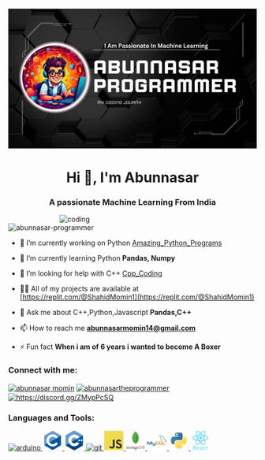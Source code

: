 ![logo](https://github.com/Abunnasarmomin/Abunnasarmomin/blob/main/Github%20Banner.png)

<h1 align="center">Hi 👋, I'm Abunnasar</h1>
<h3 align="center">A passionate Machine Learning From India</h3>

<img align="right" alt="coding" width="400" src="https://www.google.com/url?sa=i&url=https%3A%2F%2Fdribbble.com%2Fshots%2F15637256-coding%2Fattachments%2F7428659%3Fmode%3Dmedia&psig=AOvVaw2quh84rlUPcKH6jnc9kz9h&ust=1716227524757000&source=images&cd=vfe&opi=89978449&ved=0CBEQjRxqFwoTCNj3yvGjmoYDFQAAAAAdAAAAABAh">

<p align="left"> <img src="https://komarev.com/ghpvc/?username=abunnasar-programmer&label=Profile%20views&color=0e75b6&style=flat" alt="abunnasar-programmer" /> </p>

- 🔭 I’m currently working on Python [Amazing_Python_Programs](https://github.com/Abunnasarmomin/AMAZING_PYTHON_PROGRAMS.git)

- 🌱 I’m currently learning Python **Pandas, Numpy**

- 🤝 I’m looking for help with C++ [Cpp_Coding](https://github.com/Abunnasarmomin/Cpp_Coding.git)

- 👨‍💻 All of my projects are available at [https://replit.com/@ShahidMomin1](https://replit.com/@ShahidMomin1)

- 💬 Ask me about C++,Python,Javascript **Pandas,C++**

- 📫 How to reach me **abunnasarmomin14@gmail.com**

- ⚡ Fun fact **When i am of 6 years i wanted to become A Boxer**

<h3 align="left">Connect with me:</h3>
<p align="left">
</p>

<p align="left">
<a href="https://fb.com/abunnasar momin" target="blank"><img align="center" src="https://raw.githubusercontent.com/rahuldkjain/github-profile-readme-generator/master/src/images/icons/Social/facebook.svg" alt="abunnasar momin" height="30" width="40" /></a>
<a href="https://instagram.com/abunnasartheprogrammer" target="blank"><img align="center" src="https://raw.githubusercontent.com/rahuldkjain/github-profile-readme-generator/master/src/images/icons/Social/instagram.svg" alt="abunnasartheprogrammer" height="30" width="40" /></a>
<a href="https://discord.gg/https://discord.gg/ZMypPcSQ" target="blank"><img align="center" src="https://raw.githubusercontent.com/rahuldkjain/github-profile-readme-generator/master/src/images/icons/Social/discord.svg" alt="https://discord.gg/ZMypPcSQ" height="30" width="40" /></a>
</p>

<h3 align="left">Languages and Tools:</h3>
<p align="left"> <a href="https://www.arduino.cc/" target="_blank" rel="noreferrer"> <img src="https://cdn.worldvectorlogo.com/logos/arduino-1.svg" alt="arduino" width="40" height="40"/> </a> <a href="https://www.cprogramming.com/" target="_blank" rel="noreferrer"> <img src="https://raw.githubusercontent.com/devicons/devicon/master/icons/c/c-original.svg" alt="c" width="40" height="40"/> </a> <a href="https://www.w3schools.com/cpp/" target="_blank" rel="noreferrer"> <img src="https://raw.githubusercontent.com/devicons/devicon/master/icons/cplusplus/cplusplus-original.svg" alt="cplusplus" width="40" height="40"/> </a> <a href="https://git-scm.com/" target="_blank" rel="noreferrer"> <img src="https://www.vectorlogo.zone/logos/git-scm/git-scm-icon.svg" alt="git" width="40" height="40"/> </a> <a href="https://developer.mozilla.org/en-US/docs/Web/JavaScript" target="_blank" rel="noreferrer"> <img src="https://raw.githubusercontent.com/devicons/devicon/master/icons/javascript/javascript-original.svg" alt="javascript" width="40" height="40"/> </a> <a href="https://www.mongodb.com/" target="_blank" rel="noreferrer"> <img src="https://raw.githubusercontent.com/devicons/devicon/master/icons/mongodb/mongodb-original-wordmark.svg" alt="mongodb" width="40" height="40"/> </a> <a href="https://www.mysql.com/" target="_blank" rel="noreferrer"> <img src="https://raw.githubusercontent.com/devicons/devicon/master/icons/mysql/mysql-original-wordmark.svg" alt="mysql" width="40" height="40"/> </a> <a href="https://www.python.org" target="_blank" rel="noreferrer"> <img src="https://raw.githubusercontent.com/devicons/devicon/master/icons/python/python-original.svg" alt="python" width="40" height="40"/> </a> <a href="https://reactjs.org/" target="_blank" rel="noreferrer"> <img src="https://raw.githubusercontent.com/devicons/devicon/master/icons/react/react-original-wordmark.svg" alt="react" width="40" height="40"/> </a> </p>
